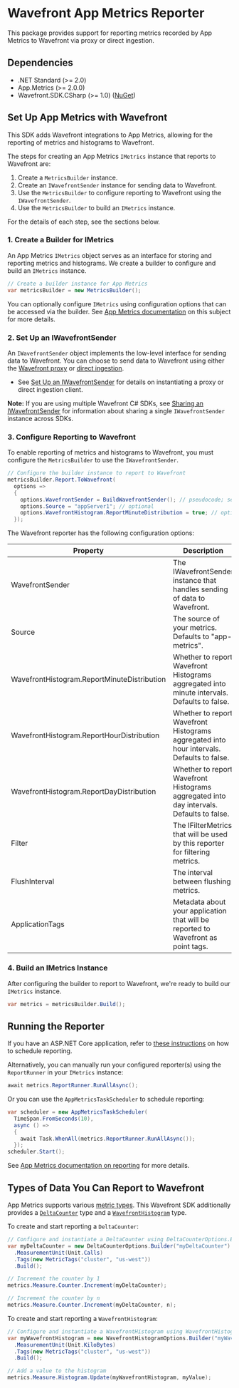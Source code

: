 # Wavefront App Metrics Reporter

This package provides support for reporting metrics recorded by App Metrics to Wavefront via proxy or direct ingestion.

## Dependencies
  * .NET Standard (>= 2.0)
  * App.Metrics (>= 2.0.0)
  * Wavefront.SDK.CSharp (>= 1.0) ([NuGet](https://www.nuget.org/packages/Wavefront.SDK.CSharp/))
  
## Set Up App Metrics with Wavefront
This SDK adds Wavefront integrations to App Metrics, allowing for the reporting of metrics and histograms to Wavefront.

The steps for creating an App Metrics `IMetrics` instance that reports to Wavefront are:
1. Create a `MetricsBuilder` instance.
2. Create an `IWavefrontSender` instance for sending data to Wavefront.
3. Use the `MetricsBuilder` to configure reporting to Wavefront using the `IWavefrontSender`.
4. Use the `MetricsBuilder` to build an `IMetrics` instance.

For the details of each step, see the sections below.

### 1. Create a Builder for IMetrics
An App Metrics `IMetrics` object serves as an interface for storing and reporting metrics and histograms. We create a builder to configure and build an `IMetrics` instance.

```csharp
// Create a builder instance for App Metrics
var metricsBuilder = new MetricsBuilder();
```

You can optionally configure `IMetrics` using configuration options that can be accessed via the builder. See [App Metrics documentation](https://www.app-metrics.io/getting-started/fundamentals/configuration/) on this subject for more details.

### 2. Set Up an IWavefrontSender
An `IWavefrontSender` object implements the low-level interface for sending data to Wavefront. You can choose to send data to Wavefront using either the [Wavefront proxy](https://docs.wavefront.com/proxies.html) or [direct ingestion](https://docs.wavefront.com/direct_ingestion.html).

* See [Set Up an IWavefrontSender](https://github.com/wavefrontHQ/wavefront-sdk-csharp/blob/master/README.md#set-up-an-iwavefrontsender) for details on instantiating a proxy or direct ingestion client.

**Note:** If you are using multiple Wavefront C# SDKs, see [Sharing an IWavefrontSender](https://github.com/wavefrontHQ/wavefront-sdk-csharp/blob/master/docs/sender.md) for information about sharing a single `IWavefrontSender` instance across SDKs.

### 3. Configure Reporting to Wavefront
To enable reporting of metrics and histograms to Wavefront, you must configure the `MetricsBuilder` to use the `IWavefrontSender`.

```csharp
// Configure the builder instance to report to Wavefront
metricsBuilder.Report.ToWavefront(
  options =>
  {
    options.WavefrontSender = BuildWavefrontSender(); // pseudocode; see above
    options.Source = "appServer1"; // optional
    options.WavefrontHistogram.ReportMinuteDistribution = true; // optional
  });
```

The Wavefront reporter has the following configuration options:

|Property|Description|Required?|
|-------------|-------------|:-----:|
|WavefrontSender|The IWavefrontSender instance that handles sending of data to Wavefront.|Y|
|Source|The source of your metrics. Defaults to "app-metrics".|N|
|WavefrontHistogram.ReportMinuteDistribution|Whether to report Wavefront Histograms aggregated into minute intervals. Defaults to false.|N|
|WavefrontHistogram.ReportHourDistribution|Whether to report Wavefront Histograms aggregated into hour intervals. Defaults to false.|N|
|WavefrontHistogram.ReportDayDistribution|Whether to report Wavefront Histograms aggregated into day intervals. Defaults to false.|N|
|Filter|The IFilterMetrics that will be used by this reporter for filtering metrics.|N|
|FlushInterval|The interval between flushing metrics.|N|
|ApplicationTags|Metadata about your application that will be reported to Wavefront as point tags.|N|

### 4. Build an IMetrics Instance
After configuring the builder to report to Wavefront, we're ready to build our `IMetrics` instance.

```csharp
var metrics = metricsBuilder.Build();
```

## Running the Reporter
If you have an ASP.NET Core application, refer to [these instructions](https://www.app-metrics.io/web-monitoring/aspnet-core/reporting/) on how to schedule reporting.

Alternatively, you can manually run your configured reporter(s) using the `ReportRunner` in your `IMetrics` instance:

```csharp
await metrics.ReportRunner.RunAllAsync();
```

Or you can use the `AppMetricsTaskScheduler` to schedule reporting:

```csharp
var scheduler = new AppMetricsTaskScheduler(
  TimeSpan.FromSeconds(10),
  async () =>
  {
    await Task.WhenAll(metrics.ReportRunner.RunAllAsync());
  });
scheduler.Start();
```

See [App Metrics documentation on reporting](https://www.app-metrics.io/getting-started/#reporting-metrics) for more details.

## Types of Data You Can Report to Wavefront
App Metrics supports various [metric types](https://www.app-metrics.io/getting-started/metric-types/). This Wavefront SDK additionally provides a [`DeltaCounter`](https://docs.wavefront.com/delta_counters.html) type and a [`WavefrontHistogram`](https://docs.wavefront.com/proxies_histograms.html) type.

To create and start reporting a `DeltaCounter`:

```csharp
// Configure and instantiate a DeltaCounter using DeltaCounterOptions.Builder.
var myDeltaCounter = new DeltaCounterOptions.Builder("myDeltaCounter")
  .MeasurementUnit(Unit.Calls)
  .Tags(new MetricTags("cluster", "us-west"))
  .Build();

// Increment the counter by 1
metrics.Measure.Counter.Increment(myDeltaCounter);

// Increment the counter by n
metrics.Measure.Counter.Increment(myDeltaCounter, n);
```

To create and start reporting a `WavefrontHistogram`:

```csharp
// Configure and instantiate a WavefrontHistogram using WavefrontHistogramOptions.Builder.
var myWavefrontHistogram = new WavefrontHistogramOptions.Builder("myWavefrontHistogram")
  .MeasurementUnit(Unit.KiloBytes)
  .Tags(new MetricTags("cluster", "us-west"))
  .Build();

// Add a value to the histogram
metrics.Measure.Histogram.Update(myWavefrontHistogram, myValue);

```
